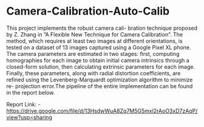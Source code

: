 # Camera-Calibration-Auto-Calib
This project implements the robust camera cali-
bration technique proposed by Z. Zhang in ”A Flexible New
Technique for Camera Calibration”. The method, which
requires at least two images at different orientations, is tested
on a dataset of 13 images captured using a Google Pixel XL
phone. The camera parameters are estimated in two stages:
first, computing homographies for each image to obtain initial
camera intrinsics through a closed-form solution, then calculating
extrinsic parameters for each image. Finally, these parameters,
along with radial distortion coefficients, are refined using the
Levenberg-Marquardt optimization algorithm to minimize re-
projection error.The pipeline of the entire implementation can be found in the report below.

Report Link: - https://drive.google.com/file/d/13HsdwWuA8Zq7M5G5mxl2rAoO3xD7zAqP/view?usp=sharing
